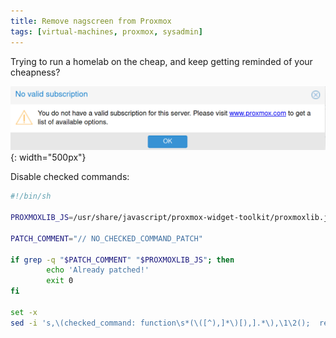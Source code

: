 ```yaml
---
title: Remove nagscreen from Proxmox
tags: [virtual-machines, proxmox, sysadmin]
---
```


Trying to run a homelab on the cheap, and keep getting reminded of your cheapness?

![Proxmox nag screen](/assets/img/proxmox-nagscreen.png){: width="500px"}


Disable checked commands:

```sh
#!/bin/sh

PROXMOXLIB_JS=/usr/share/javascript/proxmox-widget-toolkit/proxmoxlib.js

PATCH_COMMENT="// NO_CHECKED_COMMAND_PATCH"

if grep -q "$PATCH_COMMENT" "$PROXMOXLIB_JS"; then
        echo 'Already patched!'
        exit 0
fi

set -x
sed -i 's,\(checked_command: function\s*(\([^),]*\)[),].*\),\1\2();  return; '"$PATCH_COMMENT," "$PROXMOXLIB_JS"
```

